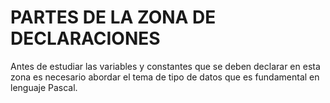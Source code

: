 # PARTES DE LA ZONA DE DECLARACIONES

Antes de estudiar las variables y constantes que se deben declarar en esta zona es necesario abordar el tema de tipo de datos que es fundamental en lenguaje Pascal.